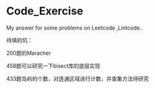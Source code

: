 # Code_Exercise
My answer for some problems on Leetcode ,Lintcode..

待填的坑：

200题的Maracher

458题可以研究一下bisect库的底层实现

433题岛屿的个数，对连通区域进行计数，并查集方法待研究
